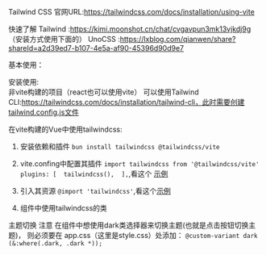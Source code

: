 Tailwind CSS 官网URL:https://tailwindcss.com/docs/installation/using-vite

快速了解 Tailwind :https://kimi.moonshot.cn/chat/cvgavpun3mk13vjkdj9g   （安装方式使用下面的）
        UnoCSS :https://lxblog.com/qianwen/share?shareId=a2d39ed7-b107-4e5a-af90-45396d90d9e7

基本使用：

安装使用:         
非vite构建的项目（react也可以使用vite） 可以使用Tailwind CLI:https://tailwindcss.com/docs/installation/tailwind-cli，此时需要创建tailwind.config.js文件


在vite构建的Vue中使用tailwindcss:
1. 安装依赖和插件 
   `bun install tailwindcss @tailwindcss/vite`

2. vite.confing中配置其插件
   `import tailwindcss from '@tailwindcss/vite'   plugins: [  tailwindcss(),  ],`,看这个 <a href="./Vite构建Vue中使用/vite-project/vite.config.ts">示例</a> 

3. 引入其资源
   `@import 'tailwindcss'`,看这个<a href="./Vite构建Vue中使用/vite-project/src/style.css">示例</a>

4. 组件中使用tailwindcss的类

主题切换 注意
在组件中想使用dark类选择器来切换主题(也就是点击按钮切换主题)，
则必须要在 app.css（这里是style.css）处添加：
`@custom-variant dark (&:where(.dark, .dark *));`